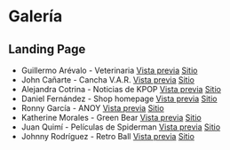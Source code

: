 # Galería

## Landing Page

* Guillermo Arévalo - Veterinaria [Vista previa](imagenes/guillermo-arevalo.png) [Sitio](https://gjareval.github.io/veterinaria/) 
* John Cañarte - Cancha V.A.R. [Vista previa](imagenes/john-cañarte.png) [Sitio](https://jecanart.github.io/proyectoLPage/)
* Alejandra Cotrina - Noticias de KPOP [Vista previa](imagenes/alejandra-cotrina.png) [Sitio](https://alenocot.github.io/LandingPage.github.io/)
* Daniel Fernández - Shop homepage [Vista previa](imagenes/daniel-fernandez.png) [Sitio](https://dafebust.github.io/)
* Ronny García - ANOY [Vista previa](imagenes/ronny-garcia.png) [Sitio](https://rsgarcia0203.github.io/Landing-Page/)
* Katherine Morales - Green Bear [Vista previa](imagenes/katherine-morales.png) [Sitio](https://kathmoralest.github.io/greenbear/)
* Juan Quimí - Películas de Spiderman [Vista previa](imagenes/juan-quimi.png) [Sitio](https://juanfr1.github.io/Proyecto03/)
* Johnny Rodríguez - Retro Ball [Vista previa](imagenes/johnny-rodriguez.png) [Sitio](https://santi0ne.github.io/Bootstrap-e-commerce/)
